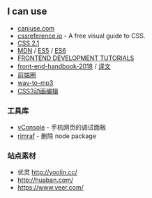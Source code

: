 ## I can use

-  [caniuse.com](http://caniuse.com/)
- [cssreference.io](https://cssreference.io/) - A free visual guide to CSS.
- [CSS 2.1](http://www.ayqy.net/doc/css2-1/cover.html)
- [MDN](https://developer.mozilla.org/zh-CN/) /  [ES5](https://yanhaijing.com/es5/#about) / [ES6](http://es6.ruanyifeng.com/)
- [FRONTEND DEVELOPMENT TUTORIALS](https://flaviocopes.com/)
- [front-end-handbook-2018](https://github.com/FrontendMasters/front-end-handbook-2018) / [译文](https://github.com/xitu/front-end-handbook-2018)
- [前端圈](https://fequan.com/)
- [wav-to-mp3](https://www.bearaudiotool.com/wav-to-mp3)
- [CSS3动画编辑](https://www.w3cways.com/css3-animation-tool)

### 工具库

- [vConsole](https://github.com/Tencent/vConsole) - 手机网页的调试面板
- [rimraf](https://github.com/isaacs/rimraf) - 删除 node package

### 站点素材

- 优灵 http://yoolin.cc/
- http://huaban.com/
- https://www.veer.com/